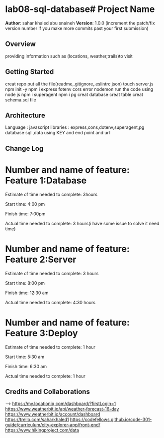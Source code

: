 # lab08-sql-database# Project Name

**Author**: sahar khaled abu snaineh
**Version**: 1.0.0 (increment the patch/fix version number if you make more commits past your first submission)

## Overview
<!-- Provide a high level overview of what this application is and why you are building it, beyond the fact that it's an assignment for this class. (i.e. What's your problem domain?) -->
 providing information such as (locations, weather,trails)to visit 
## Getting Started
<!-- What are the steps that a user must take in order to build this app on their own machine and get it running? -->
creat repo 
put all the file(readme,.gitignore,.eslintrc.json)
touch server.js
npm init -y
npm i express fotenv cors
error nodemon
run the code using node js
npm i superagent
npm i pg
creat database
creat table 
creat schema.sql file
## Architecture
<!-- Provide a detailed description of the application design. What technologies (languages, libraries, etc) you're using, and any other relevant design information. -->
Language : javascript 
libraries : express,cons,dotenv,superagent,pg
database sql ,data using KEY and end point and url
## Change Log
<!-- 
Use this area to document the iterative changes made to your application as each feature is successfully implemented. Use time stamps. Here's an examples:

01-01-2001 4:59pm - Application now has a fully-functional express server, with a GET route for the location resource. -->
# Number and name of feature: Feature 1:Database

Estimate of time needed to complete: 3hours

Start time: 4:00 pm

Finish time: 7:00pm

Actual time needed to complete: 3 hours(i have some issue to solve it need time)


# Number and name of feature: Feature 2:Server

Estimate of time needed to complete: 3 hours

Start time: 8:00 pm

Finish time: 12:30 am

Actual time needed to complete: 4:30 hours



# Number and name of feature: Feature 3:Deploy

Estimate of time needed to complete: 1 hour

Start time: 5:30 am

Finish time: 6:30 am

Actual time needed to complete: 1 hour


## Credits and Collaborations
<!-- Give credit (and a link) to other people or resources that helped you build this application. -->
-->
https://my.locationiq.com/dashboard/?firstLogin=1
https://www.weatherbit.io/api/weather-forecast-16-day
https://www.weatherbit.io/account/dashboard
https://trello.com/saharkhaled1
https://codefellows.github.io/code-301-guide/curriculum/city-explorer-app/front-end/
https://www.hikingproject.com/data